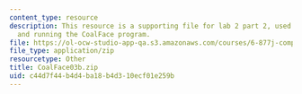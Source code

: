 ```yaml
---
content_type: resource
description: This resource is a supporting file for lab 2 part 2, used for installing
  and running the CoalFace program.
file: https://ol-ocw-studio-app-qa.s3.amazonaws.com/courses/6-877j-computational-evolutionary-biology-fall-2005/c44d7f44b4d4ba18b4d310ecf01e259b_CoalFace03b.zip
file_type: application/zip
resourcetype: Other
title: CoalFace03b.zip
uid: c44d7f44-b4d4-ba18-b4d3-10ecf01e259b
---
```

